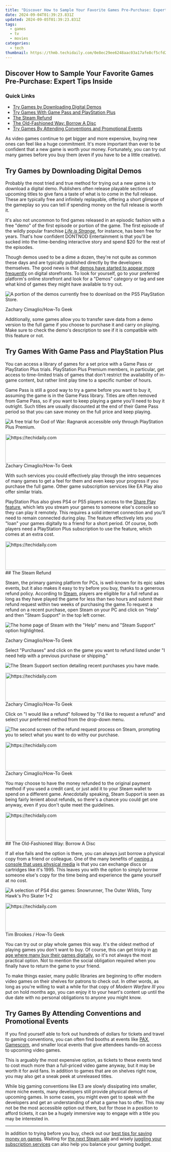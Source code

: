 ```yaml
---
title: "Discover How to Sample Your Favorite Games Pre-Purchase: Expert Tips Inside"
date: 2024-09-04T01:39:23.831Z
updated: 2024-09-05T01:39:23.831Z
tags:
  - games
  - tv
  - movies
categories:
  - tech
thumbnail: https://thmb.techidaily.com/0e8ec29ee6248aac03a17afe8cf5cfd2ec9d4e36dfc8648cae868f4622fb576a.jpg
---
```


## Discover How to Sample Your Favorite Games Pre-Purchase: Expert Tips Inside

### Quick Links

* [Try Games by Downloading Digital Demos](https://remote-screen-capture.techidaily.com/new-in-2024-top-10-escape-room-games/)
* [Try Games With Game Pass and PlayStation Plus](https://location-social.techidaily.com/in-2024-3-things-you-must-know-about-fake-snapchat-location-on-realme-gt-neo-5-drfone-by-drfone-virtual-android/)
* [The Steam Refund](https://unlock-android.techidaily.com/best-ways-on-how-to-unlockbypassswiperemove-xiaomi-redmi-k70-fingerprint-lock-by-drfone-android/)
* [The Old-Fashioned Way: Borrow A Disc](https://sim-unlock.techidaily.com/in-2024-how-to-check-if-your-nubia-is-unlocked-by-drfone-android/)
* [Try Games By Attending Conventions and Promotional Events](https://fox-blue.techidaily.com/no-more-youtube-thumbnails-disable-previews-for-2024/)

 As video games continue to get bigger and more expensive, buying new ones can feel like a huge commitment. It's more important than ever to be confident that a new game is worth your money. Fortunately, you can try out many games before you buy them (even if you have to be a little creative).

##  Try Games by Downloading Digital Demos

 Probably the most tried and true method for trying out a new game is to download a digital demo. Publishers often release playable sections of upcoming titles to give fans a taste of what is to come in the full release. These are typically free and infinitely replayable, offering a short glimpse of the gameplay so you can tell if spending money on the full release is worth it.

 It's also not uncommon to find games released in an episodic fashion with a free "demo" of the first episode or portion of the game. The first episode of the wildly popular franchise [_Life is Strange_](https://store.steampowered.com/app/319630/Life%5Fis%5FStrange%5F%5FEpisode%5F1/), for instance, has been free for years. That's how confident DONTNOD Entertainment is that you'll be sucked into the time-bending interactive story and spend $20 for the rest of the episodes.

 Though demos used to be a dime a dozen, they're not quite as common these days and are typically published directly by the developers themselves. The good news is that [demos have started to appear more frequently](https://fox-that.techidaily.com/1721479399778-fix-your-iphones-broken-qr-code-scanning-feature-with-these-10-tips/) on digital storefronts. To look for yourself, go to your preferred platform's online storefront and look for a "Demos" category or tag and see what kind of games they might have available to try out.

![A portion of the demos currently free to download on the PS5 PlayStation Store.](https://static1.howtogeekimages.com/wordpress/wp-content/uploads/2024/01/18d60ff880a8-screenshoturl.jpg) 

Zachary Cimaglio/How-To Geek

 Additionally, some games allow you to transfer save data from a demo version to the full game if you choose to purchase it and carry on playing. Make sure to check the demo's description to see if it is compatible with this feature or not.

##  Try Games With Game Pass and PlayStation Plus

 You can access a library of games for a set price with a Game Pass or PlayStation Plus trials. PlayStation Plus Premium members, in particular, get access to time-limited trials of games that don't restrict the availability of in-game content, but rather limit play time to a specific number of hours.

 Game Pass is still a good way to try a game before you want to buy it, assuming the game is in the Game Pass library. Titles are often removed from Game Pass, so if you want to keep playing a game you'll need to buy it outright. Such titles are usually discounted at the end of their Game Pass period so that you can save money on the full price and keep playing.

![A free trial for God of War: Ragnarok accessible only through PlayStation Plus Premium.](https://static1.howtogeekimages.com/wordpress/wp-content/uploads/2024/01/18d61110f8592-screenshoturl.jpg) 

<!-- affiliate ads begin -->
<a href="https://aligracehair.sjv.io/c/5597632/1975821/19272" target="_top" id="1975821">
  <img src="//a.impactradius-go.com/display-ad/19272-1975821" border="0" alt="https://techidaily.com" width="728" height="90"/>
</a>
<img height="0" width="0" src="https://aligracehair.sjv.io/i/5597632/1975821/19272" style="position:absolute;visibility:hidden;" border="0" />
<!-- affiliate ads end -->
Zachary Cimaglio/How-To Geek

 With such services you could effectively play through the intro sequences of many games to get a feel for them and even keep your progress if you purchase the full game. Other game subscription services like EA Play also offer similar trials.

 PlayStation Plus also gives PS4 or PS5 players access to the [Share Play feature](https://common-error.techidaily.com/resolving-intel-rst-driver-problems-in-windows-10-environments/), which lets you stream your games to someone else's console so they can play it remotely. This requires a solid internet connection and you'll need to remain connected during play. The feature effectively lets you "loan" your games digitally to a friend for a short period. Of course, both players need a PlayStation Plus subscription to use the feature, which comes at an extra cost.

<!-- affiliate ads begin -->
<a href="https://dhgate.sjv.io/c/5597632/1186802/12108" target="_top" id="1186802">
  <img src="//a.impactradius-go.com/display-ad/12108-1186802" border="0" alt="https://techidaily.com" width="728" height="90"/>
</a>
<img height="0" width="0" src="https://dhgate.sjv.io/i/5597632/1186802/12108" style="position:absolute;visibility:hidden;" border="0" />
<!-- affiliate ads end -->
##  The Steam Refund

 Steam, the primary gaming platform for PCs, is well-known for its epic sales events, but it also makes it easy to try before you buy, thanks to a generous refund policy. According to [Steam](https://store.steampowered.com/steam%5Frefunds), players are eligible for a full refund as long as they have played the game for less than two hours and submit their refund request within two weeks of purchasing the game.To request a refund on a recent purchase, open Steam on your PC and click on "Help" and then "Steam Support" in the top left corner.

![The home page of Steam with the "Help" menu and "Steam Support" option highlighted.](https://static1.howtogeekimages.com/wordpress/wp-content/uploads/2024/02/2024-02-07-1.png) 

Zachary Cimaglio/How-To Geek

 Select "Purchases" and click on the game you want to refund listed under "I need help with a previous purchase or shipping."

![The Steam Support section detailing recent purchases you have made.](https://static1.howtogeekimages.com/wordpress/wp-content/uploads/2024/02/screenshot-2024-02-07-181005-1.png) 

<!-- affiliate ads begin -->
<a href="https://aligracehair.sjv.io/c/5597632/2135375/19272" target="_top" id="2135375">
  <img src="//a.impactradius-go.com/display-ad/19272-2135375" border="0" alt="https://techidaily.com" width="728" height="90"/>
</a>
<img height="0" width="0" src="https://aligracehair.sjv.io/i/5597632/2135375/19272" style="position:absolute;visibility:hidden;" border="0" />
<!-- affiliate ads end -->
Zachary Cimaglio/How-To Geek

 Click on "I would like a refund" followed by "I'd like to request a refund" and select your preferred method from the drop-down menu.

![The second screen of the refund request process on Steam, prompting you to select what you want to do withy our purchase.](https://static1.howtogeekimages.com/wordpress/wp-content/uploads/2024/02/screenshot-2024-02-07-181038-1.png) 

<!-- affiliate ads begin -->
<a href="https://appsumo.8odi.net/c/5597632/2075476/7443" target="_top" id="2075476">
  <img src="//a.impactradius-go.com/display-ad/7443-2075476" border="0" alt="https://techidaily.com" width="728" height="90"/>
</a>
<img height="0" width="0" src="https://appsumo.8odi.net/i/5597632/2075476/7443" style="position:absolute;visibility:hidden;" border="0" />
<!-- affiliate ads end -->
Zachary Cimaglio/How-To Geek

 You may choose to have the money refunded to the original payment method if you used a credit card, or just add it to your Steam wallet to spend on a different game. Anecdotally speaking, Steam Support is seen as being fairly lenient about refunds, so there's a chance you could get one anyway, even if you don't quite meet the guidelines.

<!-- affiliate ads begin -->
<a href="https://laganoo.pxf.io/c/5597632/1484950/16446" target="_top" id="1484950">
  <img src="//a.impactradius-go.com/display-ad/16446-1484950" border="0" alt="https://techidaily.com" width="728" height="90"/>
</a>
<img height="0" width="0" src="https://laganoo.pxf.io/i/5597632/1484950/16446" style="position:absolute;visibility:hidden;" border="0" />
<!-- affiliate ads end -->
##  The Old-Fashioned Way: Borrow A Disc

 If all else fails and the option is there, you can always just borrow a physical copy from a friend or colleague. One of the many benefits of [owning a console that uses physical media](https://facebook-clips.techidaily.com/start-your-journey-to-savvy-social-analytics-on-facebook-for-2024/) is that you can exchange discs or cartridges like it's 1995\. This leaves you with the option to simply borrow someone else's copy for the time being and experience the game yourself at no cost.

![A selection of PS4 disc games: Snowrunner, The Outer Wilds, Tony Hawk's Pro Skater 1+2](https://static1.howtogeekimages.com/wordpress/wp-content/uploads/2023/10/disc_games_ps4.jpeg) 

<!-- affiliate ads begin -->
<a href="https://appsumo.8odi.net/c/5597632/2068426/7443" target="_top" id="2068426">
  <img src="//a.impactradius-go.com/display-ad/7443-2068426" border="0" alt="https://techidaily.com" width="728" height="90"/>
</a>
<img height="0" width="0" src="https://appsumo.8odi.net/i/5597632/2068426/7443" style="position:absolute;visibility:hidden;" border="0" />
<!-- affiliate ads end -->
Tim Brookes / How-To Geek

 You can try out or play whole games this way. It's the oldest method of playing games you don't want to buy. Of course, this can get tricky in [an age where many buy their games digitally](https://discover-awesome.techidaily.com/how-to-convert-pdf-files-to-jpg-format-at-no-cost-using-mac-software/), so it's not always the most practical option. Not to mention the social obligation required when you finally have to return the game to your friend.

 To make things easier, many public libraries are beginning to offer modern video games on their shelves for patrons to check out. In other words, as long as you're willing to wait a while for that copy of _Modern Warfare III_ you put on hold months ago, you can enjoy it to your heart's content up until the due date with no personal obligations to anyone you might know.

##  Try Games By Attending Conventions and Promotional Events

 If you find yourself able to fork out hundreds of dollars for tickets and travel to gaming conventions, you can often find booths at events like [PAX](https://www.paxsite.com), [Gamescom](https://www.gamescom.global/en), and smaller local events that give attendees hands-on access to upcoming video games.

 This is arguably the most expensive option, as tickets to these events tend to cost much more than a full-priced video game anyway, but it may be worth it for avid fans. In addition to games that are on shelves right now, you may also get a sneak peek at unreleased titles.

 While big gaming conventions like E3 are slowly dissipating into smaller, more niche events, many developers still provide physical demos of upcoming games. In some cases, you might even get to speak with the developers and get an understanding of what a game has to offer. This may not be the most accessible option out there, but for those in a position to afford tickets, it can be a hugely immersive way to engage with a title you may be interested in.

---

 In addition to trying before you buy, check out our [best tips for saving money on games](https://common-error.techidaily.com/fixes-implemented-for-input-not-recognized-problems-on-visual-panels/). Waiting for [the next Steam sale](https://extra-approaches.techidaily.com/new-prime-mobile-tools-to-enhance-dji-drone-imagery/) and wisely [juggling your subscription services](https://apple-account.techidaily.com/in-2024-how-to-change-your-apple-iphone-se-apple-id-on-macbook-by-drfone-ios/) can also help you balance your gaming budget.

<ins class="adsbygoogle"
     style="display:block"
     data-ad-format="autorelaxed"
     data-ad-client="ca-pub-7571918770474297"
     data-ad-slot="1223367746"></ins>



<ins class="adsbygoogle"
     style="display:block"
     data-ad-client="ca-pub-7571918770474297"
     data-ad-slot="8358498916"
     data-ad-format="auto"
     data-full-width-responsive="true"></ins>


